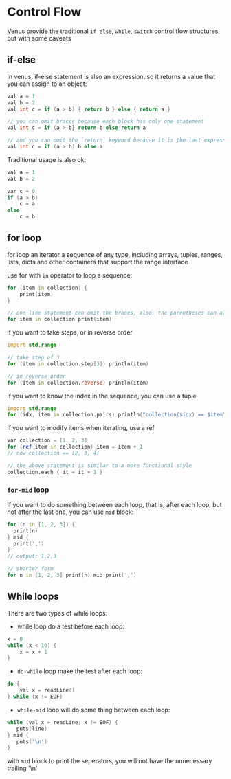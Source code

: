 # Control Flow

Venus provide the traditional `if-else`, `while`, `switch` control flow structures, but with some caveats

## if-else 

In venus, if-else statement is also an expression, so it returns a value that you can assign to an object:

```d
val a = 1
val b = 2
val int c = if (a > b) { return b } else { return a }

// you can omit braces because each block has only one statement
val int c = if (a > b} return b else return a

// and you can omit the `return` keyword because it is the last expression of its block
val int c = if (a > b) b else a
```

Traditional usage is also ok:

```d
val a = 1
val b = 2

var c = 0
if (a > b)
	c = a
else
	c = b
```

## for loop

for loop an iterator a sequence of any type, including arrays, tuples, ranges, lists, dicts and other containers that support the range interface

use for with `in` operator to loop a sequence:

```d
for (item in collection) {
	print(item)
}

// one-line statement can omit the braces, also, the parentheses can also be omitted
for item in collection print(item)
```

if you want to take steps, or in reverse order

```d
import std.range

// take step of 3
for (item in collection.step[3]) println(item)

// in reverse order
for (item in collection.reverse) println(item)
```

if you want to know the index in the sequence, you can use a tuple

```d
import std.range
for (idx, item in collection.pairs) println("collection($idx) == $item")
```

if you want to modify items when iterating, use a ref

```d
var collection = [1, 2, 3]
for (ref item in collection) item = item + 1
// now collection == [2, 3, 4]

// the above statement is similar to a more functional style
collection.each { it = it + 1 }
```

### `for-mid` loop

If you want to do something between each loop, that is, after each loop, but not after the last one, you can use `mid` block:

```d
for (n in [1, 2, 3]) {
  print(n)
} mid {
  print(',')
}
// output: 1,2,3

// shorter form
for n in [1, 2, 3] print(n) mid print(',')
```

## While loops

There are two types of while loops:

- while loop do a test before each loop:
```d
x = 0 
while (x < 10) {
	x = x + 1 
}
```
- `do-while` loop make the test after each loop:
```d
do {
	val x = readLine()
} while (x != EOF)
```
- `while-mid` loop will do some thing between each loop:
```d
while (val x = readLine; x != EOF) {
   puts(line)
} mid {
   puts('\n')
}
```

with `mid` block to print the seperators, you will not have the unnecessary trailing '\n'


